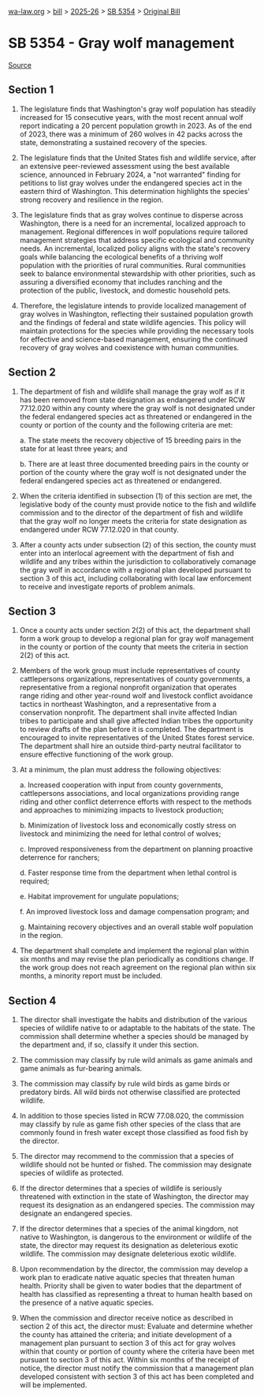 [wa-law.org](/) > [bill](/bill/) > [2025-26](/bill/2025-26/) > [SB 5354](/bill/2025-26/sb/5354/) > [Original Bill](/bill/2025-26/sb/5354/1/)

# SB 5354 - Gray wolf management

[Source](http://lawfilesext.leg.wa.gov/biennium/2025-26/Pdf/Bills/Senate%20Bills/5354.pdf)

## Section 1
1. The legislature finds that Washington's gray wolf population has steadily increased for 15 consecutive years, with the most recent annual wolf report indicating a 20 percent population growth in 2023. As of the end of 2023, there was a minimum of 260 wolves in 42 packs across the state, demonstrating a sustained recovery of the species.

2. The legislature finds that the United States fish and wildlife service, after an extensive peer-reviewed assessment using the best available science, announced in February 2024, a "not warranted" finding for petitions to list gray wolves under the endangered species act in the eastern third of Washington. This determination highlights the species' strong recovery and resilience in the region.

3. The legislature finds that as gray wolves continue to disperse across Washington, there is a need for an incremental, localized approach to management. Regional differences in wolf populations require tailored management strategies that address specific ecological and community needs. An incremental, localized policy aligns with the state's recovery goals while balancing the ecological benefits of a thriving wolf population with the priorities of rural communities. Rural communities seek to balance environmental stewardship with other priorities, such as assuring a diversified economy that includes ranching and the protection of the public, livestock, and domestic household pets.

4. Therefore, the legislature intends to provide localized management of gray wolves in Washington, reflecting their sustained population growth and the findings of federal and state wildlife agencies. This policy will maintain protections for the species while providing the necessary tools for effective and science-based management, ensuring the continued recovery of gray wolves and coexistence with human communities.

## Section 2
1. The department of fish and wildlife shall manage the gray wolf as if it has been removed from state designation as endangered under RCW 77.12.020 within any county where the gray wolf is not designated under the federal endangered species act as threatened or endangered in the county or portion of the county and the following criteria are met:

    a. The state meets the recovery objective of 15 breeding pairs in the state for at least three years; and

    b. There are at least three documented breeding pairs in the county or portion of the county where the gray wolf is not designated under the federal endangered species act as threatened or endangered.

2. When the criteria identified in subsection (1) of this section are met, the legislative body of the county must provide notice to the fish and wildlife commission and to the director of the department of fish and wildlife that the gray wolf no longer meets the criteria for state designation as endangered under RCW 77.12.020 in that county.

3. After a county acts under subsection (2) of this section, the county must enter into an interlocal agreement with the department of fish and wildlife and any tribes within the jurisdiction to collaboratively comanage the gray wolf in accordance with a regional plan developed pursuant to section 3 of this act, including collaborating with local law enforcement to receive and investigate reports of problem animals.

## Section 3
1. Once a county acts under section 2(2) of this act, the department shall form a work group to develop a regional plan for gray wolf management in the county or portion of the county that meets the criteria in section 2(2) of this act.

2. Members of the work group must include representatives of county cattlepersons organizations, representatives of county governments, a representative from a regional nonprofit organization that operates range riding and other year-round wolf and livestock conflict avoidance tactics in northeast Washington, and a representative from a conservation nonprofit. The department shall invite affected Indian tribes to participate and shall give affected Indian tribes the opportunity to review drafts of the plan before it is completed. The department is encouraged to invite representatives of the United States forest service. The department shall hire an outside third-party neutral facilitator to ensure effective functioning of the work group.

3. At a minimum, the plan must address the following objectives:

    a. Increased cooperation with input from county governments, cattlepersons associations, and local organizations providing range riding and other conflict deterrence efforts with respect to the methods and approaches to minimizing impacts to livestock production;

    b. Minimization of livestock loss and economically costly stress on livestock and minimizing the need for lethal control of wolves;

    c. Improved responsiveness from the department on planning proactive deterrence for ranchers;

    d. Faster response time from the department when lethal control is required;

    e. Habitat improvement for ungulate populations;

    f. An improved livestock loss and damage compensation program; and

    g. Maintaining recovery objectives and an overall stable wolf population in the region.

4. The department shall complete and implement the regional plan within six months and may revise the plan periodically as conditions change. If the work group does not reach agreement on the regional plan within six months, a minority report must be included.

## Section 4
1. The director shall investigate the habits and distribution of the various species of wildlife native to or adaptable to the habitats of the state. The commission shall determine whether a species should be managed by the department and, if so, classify it under this section.

2. The commission may classify by rule wild animals as game animals and game animals as fur-bearing animals.

3. The commission may classify by rule wild birds as game birds or predatory birds. All wild birds not otherwise classified are protected wildlife.

4. In addition to those species listed in RCW 77.08.020, the commission may classify by rule as game fish other species of the class that are commonly found in fresh water except those classified as food fish by the director.

5. The director may recommend to the commission that a species of wildlife should not be hunted or fished. The commission may designate species of wildlife as protected.

6. If the director determines that a species of wildlife is seriously threatened with extinction in the state of Washington, the director may request its designation as an endangered species. The commission may designate an endangered species.

7. If the director determines that a species of the animal kingdom, not native to Washington, is dangerous to the environment or wildlife of the state, the director may request its designation as deleterious exotic wildlife. The commission may designate deleterious exotic wildlife.

8. Upon recommendation by the director, the commission may develop a work plan to eradicate native aquatic species that threaten human health. Priority shall be given to water bodies that the department of health has classified as representing a threat to human health based on the presence of a native aquatic species.

9. When the commission and director receive notice as described in section 2 of this act, the director must: Evaluate and determine whether the county has attained the criteria; and initiate development of a management plan pursuant to section 3 of this act for gray wolves within that county or portion of county where the criteria have been met pursuant to section 3 of this act. Within six months of the receipt of notice, the director must notify the commission that a management plan developed consistent with section 3 of this act has been completed and will be implemented.
